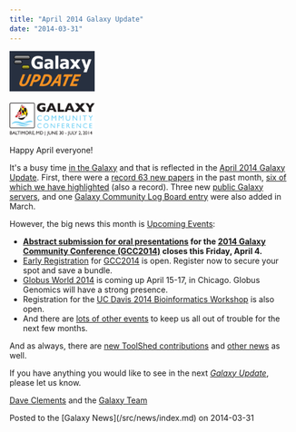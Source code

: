 ```yaml
---
title: "April 2014 Galaxy Update"
date: "2014-03-31"
---
```


<div class='right'>
<a href='/src/galaxy-updates/2014-04/index.md'><img src="/src/images/logos/GalaxyUpdate200.png" alt="April 2014 Galaxy Update" width=150 /></a>
<br /><br />
<a href='/src/galaxy-updates/2014-04/index.md#gcc2014-june-30---july-2-baltimore'><img src="/src/images/logos/GCC2014LogoWide200.png" alt="GCC2014 early registration and abstract submission are now open" width="150" /></a>
</div>

Happy April everyone!  

It's a busy time [in the Galaxy](/src/galaxy-updates/2014-04/index.md) and that is reflected in the [April 2014 Galaxy Update](/src/galaxy-updates/2014-04/index.md).  First, there were a [record 63 new papers](/src/galaxy-updates/2014-04/index.md#new-papers) in the past month, [six of which we have highlighted](/src/galaxy-updates/2014-04/index.md#new-papers) (also a record).  Three new [public Galaxy servers](/src/galaxy-updates/2014-04/index.md#new-public-servers), and one [Galaxy Community Log Board entry](/src/galaxy-updates/2014-04/index.md#galaxy-community-hubs) were also added in March.

However, the big news this month is [Upcoming Events](/src/galaxy-updates/2014-04/index.md#events):

* **[Abstract submission for oral presentations](/src/galaxy-updates/2014-04/index.md#oral-presentation-abstract-submission-closes-april-4) for the [2014 Galaxy Community Conference (GCC2014)](/src/galaxy-updates/2014-04/index.md#gcc2014-june-30---july-2-baltimore) closes this Friday, April 4.**
* [Early Registration](/src/galaxy-updates/2014-04/index.md#registration-is-open) for [GCC2014](/src/galaxy-updates/2014-04/index.md#gcc2014-june-30---july-2-baltimore) is open. Register now to secure your spot and save a bundle.
* [Globus World 2014](/src/galaxy-updates/2014-04/index.md#globus-world-2014) is coming up April 15-17, in Chicago.  Globus Genomics will have a strong presence.
* Registration for the [UC Davis 2014 Bioinformatics Workshop](/src/galaxy-updates/2014-04/index.md#uc-davis-2014-bioinformatics-workshop) is also open.
* And there are [lots of other events](/src/galaxy-updates/2014-04/index.md#other-events) to keep us all out of trouble for the next few months.

And as always, there are [new ToolShed contributions](/src/galaxy-updates/2014-04/index.md#toolshed-contributions) and [other news](/src/galaxy-updates/2014-04/index.md#other-news) as well.

If you have anything you would like to see in the next *[Galaxy Update](/src/galaxy-updates/index.md)*, please let us know.

[Dave Clements](/src/people/dave-clements/index.md) and the [Galaxy Team](/src/galaxy-team/index.md)

<div class='newsItemFooter'>Posted to the [Galaxy News](/src/news/index.md) on 2014-03-31 </div>

